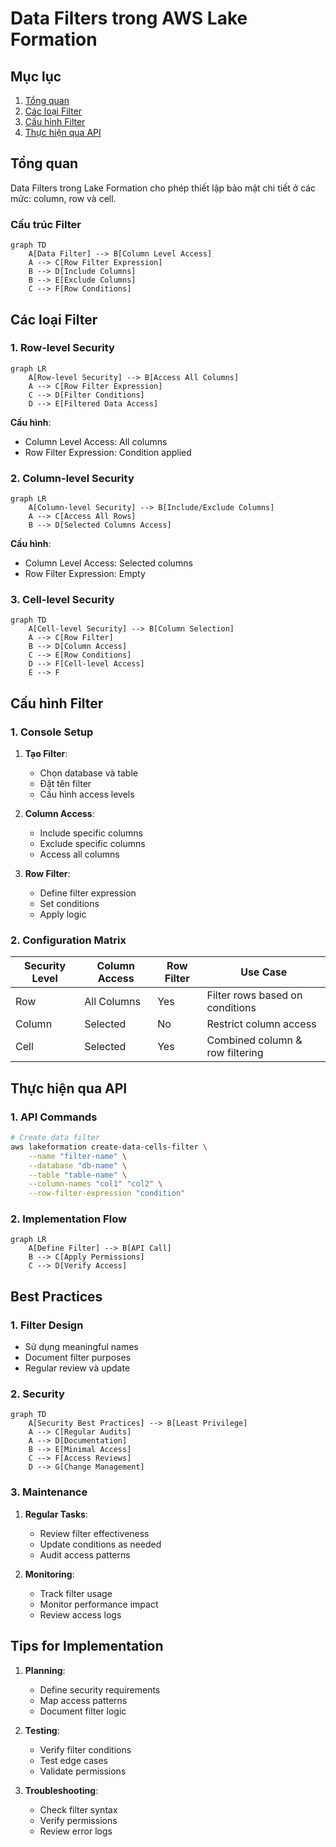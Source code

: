 # Data Filters trong AWS Lake Formation

## Mục lục
1. [Tổng quan](#tổng-quan)
2. [Các loại Filter](#các-loại-filter)
3. [Cấu hình Filter](#cấu-hình-filter)
4. [Thực hiện qua API](#thực-hiện-qua-api)

## Tổng quan

Data Filters trong Lake Formation cho phép thiết lập bảo mật chi tiết ở các mức: column, row và cell.

### Cấu trúc Filter
```mermaid
graph TD
    A[Data Filter] --> B[Column Level Access]
    A --> C[Row Filter Expression]
    B --> D[Include Columns]
    B --> E[Exclude Columns]
    C --> F[Row Conditions]
```

## Các loại Filter

### 1. Row-level Security
```mermaid
graph LR
    A[Row-level Security] --> B[Access All Columns]
    A --> C[Row Filter Expression]
    C --> D[Filter Conditions]
    D --> E[Filtered Data Access]
```

**Cấu hình**:
- Column Level Access: All columns
- Row Filter Expression: Condition applied

### 2. Column-level Security
```mermaid
graph LR
    A[Column-level Security] --> B[Include/Exclude Columns]
    A --> C[Access All Rows]
    B --> D[Selected Columns Access]
```

**Cấu hình**:
- Column Level Access: Selected columns
- Row Filter Expression: Empty

### 3. Cell-level Security
```mermaid
graph TD
    A[Cell-level Security] --> B[Column Selection]
    A --> C[Row Filter]
    B --> D[Column Access]
    C --> E[Row Conditions]
    D --> F[Cell-level Access]
    E --> F
```

## Cấu hình Filter

### 1. Console Setup
1. **Tạo Filter**:
   - Chọn database và table
   - Đặt tên filter
   - Cấu hình access levels

2. **Column Access**:
   - Include specific columns
   - Exclude specific columns
   - Access all columns

3. **Row Filter**:
   - Define filter expression
   - Set conditions
   - Apply logic

### 2. Configuration Matrix
| Security Level | Column Access | Row Filter | Use Case |
|---------------|---------------|------------|-----------|
| Row | All Columns | Yes | Filter rows based on conditions |
| Column | Selected | No | Restrict column access |
| Cell | Selected | Yes | Combined column & row filtering |

## Thực hiện qua API

### 1. API Commands
```bash
# Create data filter
aws lakeformation create-data-cells-filter \
    --name "filter-name" \
    --database "db-name" \
    --table "table-name" \
    --column-names "col1" "col2" \
    --row-filter-expression "condition"
```

### 2. Implementation Flow
```mermaid
graph LR
    A[Define Filter] --> B[API Call]
    B --> C[Apply Permissions]
    C --> D[Verify Access]
```

## Best Practices

### 1. Filter Design
- Sử dụng meaningful names
- Document filter purposes
- Regular review và update

### 2. Security
```mermaid
graph TD
    A[Security Best Practices] --> B[Least Privilege]
    A --> C[Regular Audits]
    A --> D[Documentation]
    B --> E[Minimal Access]
    C --> F[Access Reviews]
    D --> G[Change Management]
```

### 3. Maintenance
1. **Regular Tasks**:
   - Review filter effectiveness
   - Update conditions as needed
   - Audit access patterns

2. **Monitoring**:
   - Track filter usage
   - Monitor performance impact
   - Review access logs

## Tips for Implementation

1. **Planning**:
   - Define security requirements
   - Map access patterns
   - Document filter logic

2. **Testing**:
   - Verify filter conditions
   - Test edge cases
   - Validate permissions

3. **Troubleshooting**:
   - Check filter syntax
   - Verify permissions
   - Review error logs